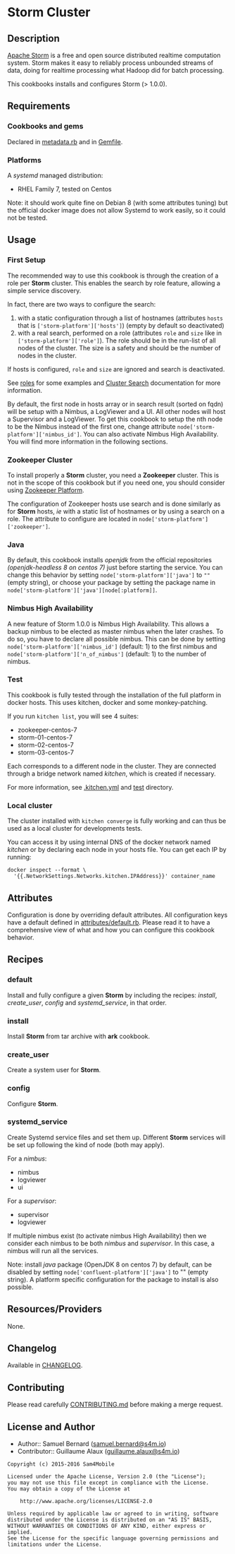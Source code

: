 Storm Cluster
=================

Description
-----------

[Apache Storm](https://storm.apache.org/) is a free and open source distributed
realtime computation system. Storm makes it easy to reliably process unbounded
streams of data, doing for realtime processing what Hadoop did for batch
processing.

This cookbooks installs and configures Storm (> 1.0.0).

Requirements
------------

### Cookbooks and gems

Declared in [metadata.rb](metadata.rb) and in [Gemfile](Gemfile).

### Platforms

A *systemd* managed distribution:
- RHEL Family 7, tested on Centos

Note: it should work quite fine on Debian 8 (with some attributes tuning) but
the official docker image does not allow Systemd to work easily, so it could
not be tested.

Usage
-----

### First Setup

The recommended way to use this cookbook is through the creation of a role
per **Storm** cluster. This enables the search by role feature, allowing a
simple service discovery.

In fact, there are two ways to configure the search:
1. with a static configuration through a list of hostnames (attributes `hosts`
   that is `['storm-platform']['hosts']`) (empty by default so deactivated)
2. with a real search, performed on a role (attributes `role` and `size` like
   in `['storm-platform']['role']`). The role should be in the run-list of all
   nodes of the cluster. The size is a safety and should be the number of nodes
   in the cluster.

If hosts is configured, `role` and `size` are ignored and search is
deactivated.

See [roles](test/integration/roles) for some examples and
[Cluster Search][cluster-search] documentation for more information.

By default, the first node in hosts array or in search result (sorted on fqdn)
will be setup with a Nimbus, a LogViewer and a UI. All other nodes will host a
Supervisor and a LogViewer. To get this cookbook to setup the nth node to be
the Nimbus instead of the first one, change attribute
`node['storm-platform']['nimbus_id']`. You can also activate Nimbus High
Availability. You will find more information in the following sections.

### Zookeeper Cluster

To install properly a **Storm** cluster, you need a **Zookeeper** cluster.
This is not in the scope of this cookbook but if you need one, you should
consider using [Zookeeper Platform][zookeeper-platform].

The configuration of Zookeeper hosts use search and is done similarly as for
**Storm** hosts, _ie_ with a static list of hostnames or by using a search on
a role. The attribute to configure are located in
`node['storm-platform']['zookeeper']`.

### Java

By default, this cookbook installs *openjdk* from the official repositories
*(openjdk-headless 8 on centos 7)* just before starting the service. You can
change this behavior by setting `node['storm-platform']['java']` to `""` (empty
string), or choose your package by setting the package name in
`node['storm-platform']['java'][node[:platform]]`.

### Nimbus High Availability

A new feature of Storm 1.0.0 is Nimbus High Availability. This allows a backup
nimbus to be elected as master nimbus when the later crashes. To do so, you
have to declare all possible nimbus. This can be done by setting
`node['storm-platform']['nimbus_id']` (default: 1) to the first nimbus and
`node['storm-platform']['n_of_nimbus']` (default: 1) to the number of nimbus.

### Test

This cookbook is fully tested through the installation of the full platform
in docker hosts. This uses kitchen, docker and some monkey-patching.

If you run `kitchen list`, you will see 4 suites:

- zookeeper-centos-7
- storm-01-centos-7
- storm-02-centos-7
- storm-03-centos-7

Each corresponds to a different node in the cluster. They are connected through
a bridge network named *kitchen*, which is created if necessary.

For more information, see [.kitchen.yml](.kitchen.yml) and [test](test)
directory.

### Local cluster

The cluster installed with `kitchen converge` is fully working and can thus be
used as a local cluster for developments tests.

You can access it by using internal DNS of the docker network named *kitchen*
or by declaring each node in your hosts file. You can get each IP by
running:

    docker inspect --format \
      '{{.NetworkSettings.Networks.kitchen.IPAddress}}' container_name

Attributes
----------

Configuration is done by overriding default attributes. All configuration keys
have a default defined in [attributes/default.rb](attributes/default.rb).
Please read it to have a comprehensive view of what and how you can configure
this cookbook behavior.

Recipes
-------

### default

Install and fully configure a given **Storm** by including the recipes:
*install*, *create_user*, *config* and *systemd_service*, in that order.

### install

Install **Storm** from tar archive with **ark** cookbook.

### create\_user

Create a system user for **Storm**.

### config

Configure **Storm**.

### systemd\_service

Create Systemd service files and set them up. Different **Storm** services will
be set up following the kind of node (both may apply).

For a *nimbus*:
- nimbus
- logviewer
- ui

For a *supervisor*:
- supervisor
- logviewer

If multiple nimbus exist (to activate nimbus High Availability) then we
consider each nimbus to be both *nimbus* and *supervisor*. In this case, a
nimbus will run all the services.

Note: install *java* package (OpenJDK 8 on centos 7) by default, can be
disabled by setting `node['confluent-platform']['java']` to "" (empty string).
A platform specific configuration for the package to install is also possible.

Resources/Providers
-------------------

None.

Changelog
---------

Available in [CHANGELOG](CHANGELOG).

Contributing
------------

Please read carefully [CONTRIBUTING.md](CONTRIBUTING.md) before making a merge
request.

License and Author
------------------

- Author:: Samuel Bernard (<samuel.bernard@s4m.io>)
- Contributor:: Guillaume Alaux (<guillaume.alaux@s4m.io>)

```text
Copyright (c) 2015-2016 Sam4Mobile

Licensed under the Apache License, Version 2.0 (the "License");
you may not use this file except in compliance with the License.
You may obtain a copy of the License at

    http://www.apache.org/licenses/LICENSE-2.0

Unless required by applicable law or agreed to in writing, software
distributed under the License is distributed on an "AS IS" BASIS,
WITHOUT WARRANTIES OR CONDITIONS OF ANY KIND, either express or implied.
See the License for the specific language governing permissions and
limitations under the License.
```

[cluster-search]: https://supermarket.chef.io/cookbooks/cluster-search
[zookeeper-platform]: https://supermarket.chef.io/cookbooks/zookeeper-platform
